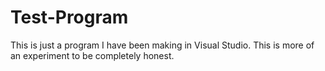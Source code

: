 # Test-Program
This is just a program I have been making in Visual Studio. This is more of an experiment to be completely honest.
